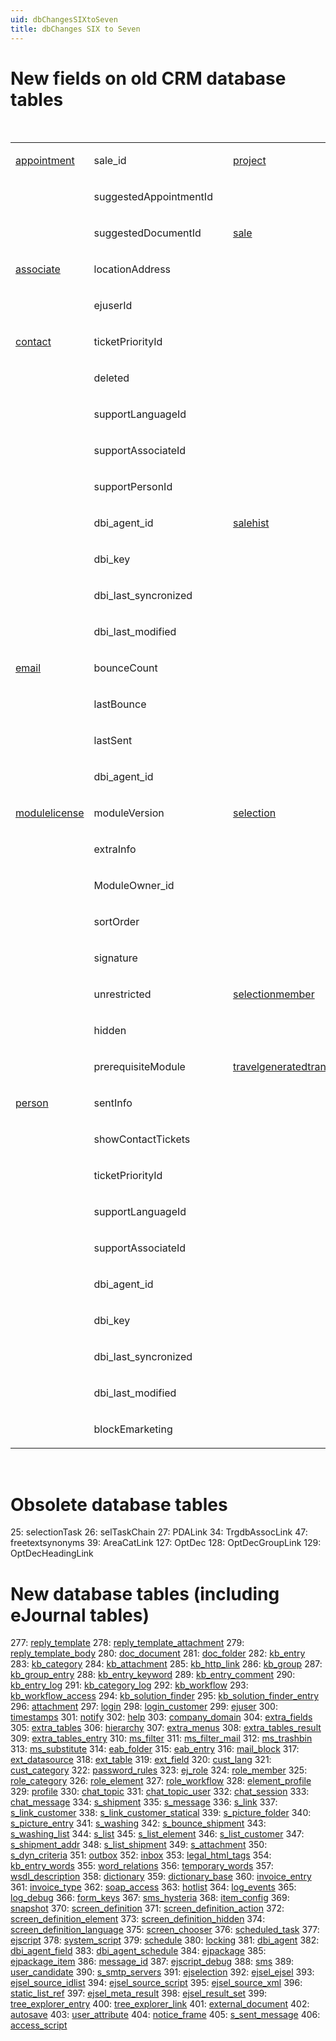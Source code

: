 ```yaml
---
uid: dbChangesSIXtoSeven
title: dbChanges SIX to Seven
---
```


New fields on old CRM database tables
=====================================

 

<table>
<colgroup>
<col width="20%" />
<col width="20%" />
<col width="20%" />
<col width="20%" />
<col width="20%" />
</colgroup>
<tbody>
<tr class="odd">
<td><p><a href="../Tables/APPOINTMENT.md">appointment</a></p></td>
<td><p>sale_id</p></td>
<td><p></p></td>
<td><p><a href="../Tables/PROJECT.md">project</a></p></td>
<td><p>activeLinks</p></td>
</tr>
<tr class="even">
<td><p></p></td>
<td><p>suggestedAppointmentId</p></td>
<td><p></p></td>
<td><p></p></td>
<td><p>done</p></td>
</tr>
<tr class="odd">
<td><p></p></td>
<td><p>suggestedDocumentId</p></td>
<td><p></p></td>
<td><p><a href="../Tables/SALE.md">sale</a></p></td>
<td><p>saleType_id</p></td>
</tr>
<tr class="even">
<td><p><a href="../Tables/ASSOCIATE.md">associate</a></p></td>
<td><p>locationAddress</p></td>
<td><p></p></td>
<td><p></p></td>
<td><p>postitText_id</p></td>
</tr>
<tr class="odd">
<td><p></p></td>
<td><p>ejuserId</p></td>
<td><p></p></td>
<td><p></p></td>
<td><p>reasonStalled_id</p></td>
</tr>
<tr class="even">
<td><p><a href="../Tables/CONTACT.md">contact</a></p></td>
<td><p>ticketPriorityId</p></td>
<td><p></p></td>
<td><p></p></td>
<td><p>reopenDate</p></td>
</tr>
<tr class="odd">
<td><p></p></td>
<td><p>deleted</p></td>
<td><p></p></td>
<td><p></p></td>
<td><p>nextDueDate</p></td>
</tr>
<tr class="even">
<td><p></p></td>
<td><p>supportLanguageId</p></td>
<td><p></p></td>
<td><p></p></td>
<td><p>nddAppointment_id</p></td>
</tr>
<tr class="odd">
<td><p></p></td>
<td><p>supportAssociateId</p></td>
<td><p></p></td>
<td><p></p></td>
<td><p>reasonSold_id</p></td>
</tr>
<tr class="even">
<td><p></p></td>
<td><p>supportPersonId</p></td>
<td><p></p></td>
<td><p></p></td>
<td><p>saleTypeCat_id</p></td>
</tr>
<tr class="odd">
<td><p></p></td>
<td><p>dbi_agent_id</p></td>
<td><p></p></td>
<td><p><a href="../Tables/SALEHIST.md">salehist</a></p></td>
<td><p>saleType_id</p></td>
</tr>
<tr class="even">
<td><p></p></td>
<td><p>dbi_key</p></td>
<td><p></p></td>
<td><p></p></td>
<td><p>postitText_id</p></td>
</tr>
<tr class="odd">
<td><p></p></td>
<td><p>dbi_last_syncronized</p></td>
<td><p></p></td>
<td><p></p></td>
<td><p>reasonStalled_id</p></td>
</tr>
<tr class="even">
<td><p></p></td>
<td><p>dbi_last_modified</p></td>
<td><p></p></td>
<td><p></p></td>
<td><p>reopenDate</p></td>
</tr>
<tr class="odd">
<td><p><a href="../Tables/EMAIL.md">email</a></p></td>
<td><p>bounceCount</p></td>
<td><p></p></td>
<td><p></p></td>
<td><p>nextDueDate</p></td>
</tr>
<tr class="even">
<td><p></p></td>
<td><p>lastBounce</p></td>
<td><p></p></td>
<td><p></p></td>
<td><p>nddAppointment_id</p></td>
</tr>
<tr class="odd">
<td><p></p></td>
<td><p>lastSent</p></td>
<td><p></p></td>
<td><p></p></td>
<td><p>reasonSold_id</p></td>
</tr>
<tr class="even">
<td><p></p></td>
<td><p>dbi_agent_id</p></td>
<td><p></p></td>
<td><p></p></td>
<td><p>saleTypeCat_id</p></td>
</tr>
<tr class="odd">
<td><p><a href="../Tables/MODULELICENSE.md">modulelicense</a></p></td>
<td><p>moduleVersion</p></td>
<td><p></p></td>
<td><p><a href="../Tables/SELECTION.md">selection</a></p></td>
<td><p>targetTableNumber</p></td>
</tr>
<tr class="even">
<td><p></p></td>
<td><p>extraInfo</p></td>
<td><p></p></td>
<td><p></p></td>
<td><p>done</p></td>
</tr>
<tr class="odd">
<td><p></p></td>
<td><p>ModuleOwner_id</p></td>
<td><p></p></td>
<td><p></p></td>
<td><p>combinationType</p></td>
</tr>
<tr class="even">
<td><p></p></td>
<td><p>sortOrder</p></td>
<td><p></p></td>
<td><p></p></td>
<td><p>leftSelectionId</p></td>
</tr>
<tr class="odd">
<td><p></p></td>
<td><p>signature</p></td>
<td><p></p></td>
<td><p></p></td>
<td><p>rightSelectionId</p></td>
</tr>
<tr class="even">
<td><p></p></td>
<td><p>unrestricted</p></td>
<td><p></p></td>
<td><p><a href="../Tables/SELECTIONMEMBER.md">selectionmember</a></p></td>
<td><p>targetTableNumber</p></td>
</tr>
<tr class="odd">
<td><p></p></td>
<td><p>hidden</p></td>
<td><p></p></td>
<td><p></p></td>
<td><p>targetRecordId</p></td>
</tr>
<tr class="even">
<td><p></p></td>
<td><p>prerequisiteModule</p></td>
<td><p></p></td>
<td><p><a href="../Tables/TRAVELGENERATEDTRANSACTION.md">travelgeneratedtransaction</a></p></td>
<td><p>transNumLong</p></td>
</tr>
<tr class="odd">
<td><p><a href="../Tables/PERSON.md">person</a></p></td>
<td><p>sentInfo</p></td>
<td><p></p></td>
<td><p></p></td>
<td><p></p></td>
</tr>
<tr class="even">
<td><p></p></td>
<td><p>showContactTickets</p></td>
<td><p></p></td>
<td><p></p></td>
<td><p></p></td>
</tr>
<tr class="odd">
<td><p></p></td>
<td><p>ticketPriorityId</p></td>
<td><p></p></td>
<td><p></p></td>
<td><p></p></td>
</tr>
<tr class="even">
<td><p></p></td>
<td><p>supportLanguageId</p></td>
<td><p></p></td>
<td><p></p></td>
<td><p></p></td>
</tr>
<tr class="odd">
<td><p></p></td>
<td><p>supportAssociateId</p></td>
<td><p></p></td>
<td><p></p></td>
<td><p></p></td>
</tr>
<tr class="even">
<td><p></p></td>
<td><p>dbi_agent_id</p></td>
<td><p></p></td>
<td><p></p></td>
<td><p></p></td>
</tr>
<tr class="odd">
<td><p></p></td>
<td><p>dbi_key</p></td>
<td><p></p></td>
<td><p></p></td>
<td><p></p></td>
</tr>
<tr class="even">
<td><p></p></td>
<td><p>dbi_last_syncronized</p></td>
<td><p></p></td>
<td><p></p></td>
<td><p></p></td>
</tr>
<tr class="odd">
<td><p></p></td>
<td><p>dbi_last_modified</p></td>
<td><p></p></td>
<td><p></p></td>
<td><p></p></td>
</tr>
<tr class="even">
<td><p></p></td>
<td><p>blockEmarketing</p></td>
<td><p></p></td>
<td><p></p></td>
<td><p></p></td>
</tr>
</tbody>
</table>

 

Obsolete database tables
========================

25: selectionTask
26: selTaskChain
27: PDALink
34: TrgdbAssocLink
47: freetextsynonyms
39: AreaCatLink
127: OptDec
128: OptDecGroupLink
129: OptDecHeadingLink

New database tables (including eJournal tables)
===============================================

277: [reply\_template](../Tables/reply_template.md)
278: [reply\_template\_attachment](../Tables/reply_template_attachment.md)
279: [reply\_template\_body](../Tables/reply_template_body.md)
280: [doc\_document](../Tables/doc_document.md)
281: [doc\_folder](../Tables/doc_folder.md)
282: [kb\_entry](../Tables/kb_entry.md)
283: [kb\_category](../Tables/kb_category.md)
284: [kb\_attachment](../Tables/kb_attachment.md)
285: [kb\_http\_link](../Tables/kb_http_link.md)
286: [kb\_group](../Tables/kb_group.md)
287: [kb\_group\_entry](../Tables/kb_group_entry.md)
288: [kb\_entry\_keyword](../Tables/kb_entry_keyword.md)
289: [kb\_entry\_comment](../Tables/kb_entry_comment.md)
290: [kb\_entry\_log](../Tables/kb_entry_log.md)
291: [kb\_category\_log](../Tables/kb_category_log.md)
292: [kb\_workflow](../Tables/kb_workflow.md)
293: [kb\_workflow\_access](../Tables/kb_workflow_access.md)
294: [kb\_solution\_finder](../Tables/kb_solution_finder.md)
295: [kb\_solution\_finder\_entry](../Tables/kb_solution_finder_entry.md)
296: [attachment](../Tables/attachment.md)
297: [login](../Tables/login.md)
298: [login\_customer](../Tables/login_customer.md)
299: [ejuser](../Tables/ejuser.md)
300: [timestamps](../Tables/timestamps.md)
301: [notify](../Tables/notify.md)
302: [help](../Tables/help.md)
303: [company\_domain](../Tables/company_domain.md)
304: [extra\_fields](../Tables/extra_fields.md)
305: [extra\_tables](../Tables/extra_tables.md)
306: [hierarchy](../Tables/hierarchy.md)
307: [extra\_menus](../Tables/extra_menus.md)
308: [extra\_tables\_result](../Tables/extra_tables_result.md)
309: [extra\_tables\_entry](../Tables/extra_tables_entry.md)
310: [ms\_filter](../Tables/ms_filter.md)
311: [ms\_filter\_mail](../Tables/ms_filter_mail.md)
312: [ms\_trashbin](../Tables/ms_trashbin.md)
313: [ms\_substitute](../Tables/ms_substitute.md)
314: [eab\_folder](../Tables/eab_folder.md)
315: [eab\_entry](../Tables/eab_entry.md)
316: [mail\_block](../Tables/mail_block.md)
317: [ext\_datasource](../Tables/ext_datasource.md)
318: [ext\_table](../Tables/ext_table.md)
319: [ext\_field](../Tables/ext_field.md)
320: [cust\_lang](../Tables/cust_lang.md)
321: [cust\_category](../Tables/cust_category.md)
322: [password\_rules](../Tables/password_rules.md)
323: [ej\_role](../Tables/ej_role.md)
324: [role\_member](../Tables/role_member.md)
325: [role\_category](../Tables/role_category.md)
326: [role\_element](../Tables/role_element.md)
327: [role\_workflow](../Tables/role_workflow.md)
328: [element\_profile](../Tables/element_profile.md)
329: [profile](../Tables/profile.md)
330: [chat\_topic](../Tables/chat_topic.md)
331: [chat\_topic\_user](../Tables/chat_topic_user.md)
332: [chat\_session](../Tables/chat_session.md)
333: [chat\_message](../Tables/chat_message.md)
334: [s\_shipment](../Tables/s_shipment.md)
335: [s\_message](../Tables/s_message.md)
336: [s\_link](../Tables/s_link.md)
337: [s\_link\_customer](../Tables/s_link_customer.md)
338: [s\_link\_customer\_statical](../Tables/s_link_customer_statical.md)
339: [s\_picture\_folder](../Tables/s_picture_folder.md)
340: [s\_picture\_entry](../Tables/s_picture_entry.md)
341: [s\_washing](../Tables/s_washing.md)
342: [s\_bounce\_shipment](../Tables/s_bounce_shipment.md)
343: [s\_washing\_list](../Tables/s_washing_list.md)
344: [s\_list](../Tables/s_list.md)
345: [s\_list\_element](../Tables/s_list_element.md)
346: [s\_list\_customer](../Tables/s_list_customer.md)
347: [s\_shipment\_addr](../Tables/s_shipment_addr.md)
348: [s\_list\_shipment](../Tables/s_list_shipment.md)
349: [s\_attachment](../Tables/s_attachment.md)
350: [s\_dyn\_criteria](../Tables/s_dyn_criteria.md)
351: [outbox](../Tables/outbox.md)
352: [inbox](../Tables/inbox.md)
353: [legal\_html\_tags](../Tables/legal_html_tags.md)
354: [kb\_entry\_words](../Tables/kb_entry_words.md)
355: [word\_relations](../Tables/word_relations.md)
356: [temporary\_words](../Tables/temporary_words.md)
357: [wsdl\_description](../Tables/wsdl_description.md)
358: [dictionary](../Tables/dictionary.md)
359: [dictionary\_base](../Tables/dictionary_base.md)
360: [invoice\_entry](../Tables/invoice_entry.md)
361: [invoice\_type](../Tables/invoice_type.md)
362: [soap\_access](../Tables/soap_access.md)
363: [hotlist](../Tables/hotlist.md)
364: [log\_events](../Tables/log_events.md)
365: [log\_debug](../Tables/log_debug.md)
366: [form\_keys](../Tables/form_keys.md)
367: [sms\_hysteria](../Tables/sms_hysteria.md)
368: [item\_config](../Tables/item_config.md)
369: [snapshot](../Tables/snapshot.md)
370: [screen\_definition](../Tables/screen_definition.md)
371: [screen\_definition\_action](../Tables/screen_definition_action.md)
372: [screen\_definition\_element](../Tables/screen_definition_element.md)
373: [screen\_definition\_hidden](../Tables/screen_definition_hidden.md)
374: [screen\_definition\_language](../Tables/screen_definition_language.md)
375: [screen\_chooser](../Tables/screen_chooser.md)
376: [scheduled\_task](../Tables/scheduled_task.md)
377: [ejscript](../Tables/ejscript.md)
378: [system\_script](../Tables/system_script.md)
379: [schedule](../Tables/schedule.md)
380: [locking](../Tables/locking.md)
381: [dbi\_agent](../Tables/dbi_agent.md)
382: [dbi\_agent\_field](../Tables/dbi_agent_field.md)
383: [dbi\_agent\_schedule](../Tables/dbi_agent_schedule.md)
384: [ejpackage](../Tables/ejpackage.md)
385: [ejpackage\_item](../Tables/ejpackage_item.md)
386: [message\_id](../Tables/message_id.md)
387: [ejscript\_debug](../Tables/ejscript_debug.md)
388: [sms](../Tables/sms.md)
389: [user\_candidate](../Tables/user_candidate.md)
390: [s\_smtp\_servers](../Tables/s_smtp_servers.md)
391: [ejselection](../Tables/ejselection.md)
392: [ejsel\_ejsel](../Tables/ejsel_ejsel.md)
393: [ejsel\_source\_idlist](../Tables/ejsel_source_idlist.md)
394: [ejsel\_source\_script](../Tables/ejsel_source_script.md)
395: [ejsel\_source\_xml](../Tables/ejsel_source_xml.md)
396: [static\_list\_ref](../Tables/static_list_ref.md)
397: [ejsel\_meta\_result](../Tables/ejsel_meta_result.md)
398: [ejsel\_result\_set](../Tables/ejsel_result_set.md)
399: [tree\_explorer\_entry](../Tables/tree_explorer_entry.md)
400: [tree\_explorer\_link](../Tables/tree_explorer_link.md)
401: [external\_document](../Tables/external_document.md)
402: [autosave](../Tables/autosave.md)
403: [user\_attribute](../Tables/user_attribute.md)
404: [notice\_frame](../Tables/notice_frame.md)
405: [s\_sent\_message](../Tables/s_sent_message.md)
406: [access\_script](../Tables/access_script.md)
